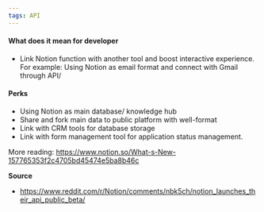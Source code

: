 ```yaml
---
tags: API
---
```


#### What does it mean for developer
- Link Notion function with another tool and boost interactive experience. For example: Using Notion as email format and connect with Gmail through API/

#### Perks
- Using Notion as main database/ knowledge hub
- Share and fork main data to public platform with well-format
- Link with CRM tools for database storage
- Link with form management tool for application status management.

More reading: https://www.notion.so/What-s-New-157765353f2c4705bd45474e5ba8b46c

**Source**
- https://www.reddit.com/r/Notion/comments/nbk5ch/notion_launches_their_api_public_beta/